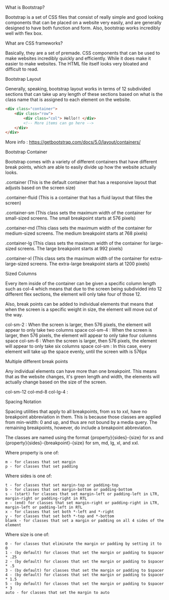 What is Bootstrap? 

 Bootstrap is a set of CSS files that consist of really simple and good looking components that can be placed on a website very easily, and are generally designed to have both function and form. Also, bootstrap works incredibly well with flex box. 

What are CSS frameworks?

 Basically, they are a set of premade. CSS components that can be used to make websites incredibly quickly and efficiently. While it does make it easier to make websites. The HTML file itself looks very bloated and difficult to read.


Bootstrap Layout

 Generally, speaking, bootstrap layout works in terms of 12 subdivided sections that can take up any length of these sections based on what is the class name that is assigned to each element on the website.

```html
<div class="container">
    <div class="row">
        <div class="col"> Hello!! </div>
        <!-- More items can go here -->
    </div>
</div>
```

More info : https://getbootstrap.com/docs/5.0/layout/containers/

Bootstrap Container

 Bootstrap comes with a variety of different containers that have different break points, which are able to easily divide up how the website actually looks. 

.container          (This is the default container that has a responsive layout that adjusts based on the screen size)

.container-fluid    (This is a container that has a fluid layout that filles the screen)   

.container-sm       (This class sets the maximum width of the container for small-sized screens. The small breakpoint starts at 576 pixels)

.container-md       (This class sets the maximum width of the container for medium-sized screens. The medium breakpoint starts at 768 pixels)

.container-lg       (This class sets the maximum width of the container for large-sized screens. The large breakpoint starts at 992 pixels)

.container-xl       (This class sets the maximum width of the container for extra-large-sized screens. The extra-large breakpoint starts at 1200 pixels)


Sized Columns
 
 Every item inside of the container can be given a specific column length such as col-4 which means that due to the screen being subdivided into 12 different flex sections, the element will only take four of those 12. 

 Also, break points can be added to individual elements that means that when the screen is a specific weight in size, the element will move out of the way. 

col-sm-2 : When the screen is larger, then 576 pixels, the element will appear to only take two columns space
col-sm-4 : When the screen is larger, then 576 pixels, the element will appear to only take four columns space
col-sm-6 : When the screen is larger, then 576 pixels, the element will appear to only take six columns space
col-sm : In this case, every element will take up the space evenly, until the screen with is 576px

Multiple different break points

 Any individual elements can have more than one breakpoint. This means that as the website changes, it's green length and width, the elements will actually change based on the size of the screen.

col-sm-12 col-md-8 col-lg-4 : 

Spacing Notation

Spacing utilities that apply to all breakpoints, from xs to xxl, have no breakpoint abbreviation in them. This is because those classes are applied from min-width: 0 and up, and thus are not bound by a media query. The remaining breakpoints, however, do include a breakpoint abbreviation.

The classes are named using the format {property}{sides}-{size} for xs and {property}{sides}-{breakpoint}-{size} for sm, md, lg, xl, and xxl.

Where property is one of:

    m - for classes that set margin
    p - for classes that set padding

Where sides is one of:

    t - for classes that set margin-top or padding-top
    b - for classes that set margin-bottom or padding-bottom
    s - (start) for classes that set margin-left or padding-left in LTR, margin-right or padding-right in RTL
    e - (end) for classes that set margin-right or padding-right in LTR, margin-left or padding-left in RTL
    x - for classes that set both *-left and *-right
    y - for classes that set both *-top and *-bottom
    blank - for classes that set a margin or padding on all 4 sides of the element

Where size is one of:

    0 - for classes that eliminate the margin or padding by setting it to 0
    1 - (by default) for classes that set the margin or padding to $spacer * .25
    2 - (by default) for classes that set the margin or padding to $spacer * .5
    3 - (by default) for classes that set the margin or padding to $spacer
    4 - (by default) for classes that set the margin or padding to $spacer * 1.5
    5 - (by default) for classes that set the margin or padding to $spacer * 3
    auto - for classes that set the margin to auto
